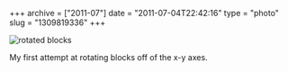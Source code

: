 +++
archive = ["2011-07"]
date = "2011-07-04T22:42:16"
type = "photo"
slug = "1309819336"
+++

![rotated blocks][1]

My first attempt at rotating blocks off of the x-y axes.

[1]: http://41.media.tumblr.com/tumblr_lntwafXvDq1qaxyu1o1_250.png
